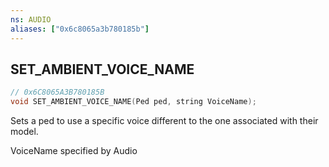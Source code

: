 ```yaml
---
ns: AUDIO
aliases: ["0x6c8065a3b780185b"]
---
```

## SET_AMBIENT_VOICE_NAME

```c
// 0x6C8065A3B780185B
void SET_AMBIENT_VOICE_NAME(Ped ped, string VoiceName);
```

Sets a ped to use a specific voice different to the one associated with their model.

VoiceName specified by Audio


